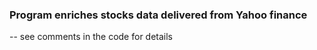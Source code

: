 ### Program enriches stocks data delivered from Yahoo finance
--
see comments in the code for details